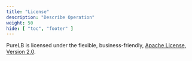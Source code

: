 ```yaml
---
title: "License"
description: "Describe Operation"
weight: 50
hide: [ "toc", "footer" ]
---
```

PureLB is licensed under the flexible, business-friendly, [Apache License, Version 2.0](https://gitlab.com/purelb/purelb/-/blob/main/LICENSE?ref_type=heads).
